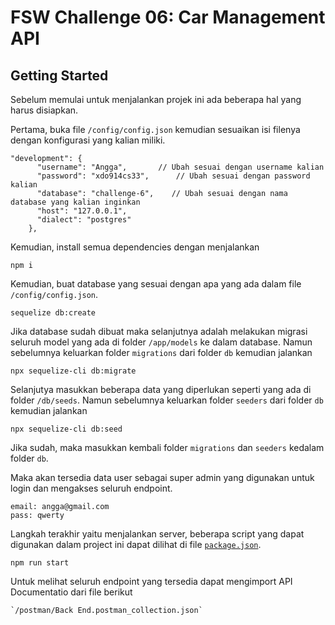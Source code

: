 # FSW Challenge 06: Car Management API

## Getting Started

Sebelum memulai untuk menjalankan projek ini ada  beberapa hal yang harus disiapkan.

Pertama, buka file `/config/config.json` kemudian sesuaikan isi filenya dengan konfigurasi yang kalian miliki.

```
"development": {
      "username": "Angga",       // Ubah sesuai dengan username kalian
      "password": "xdo914cs33",      // Ubah sesuai dengan password kalian
      "database": "challenge-6",    // Ubah sesuai dengan nama database yang kalian inginkan
      "host": "127.0.0.1",
      "dialect": "postgres"
    },
```

Kemudian, install semua dependencies dengan menjalankan
```
npm i
```

Kemudian, buat database yang sesuai dengan apa yang ada dalam file `/config/config.json`.
```
sequelize db:create
```

Jika database sudah dibuat maka selanjutnya adalah melakukan migrasi seluruh model yang ada di folder `/app/models` ke dalam database.
Namun sebelumnya keluarkan folder `migrations` dari folder `db` kemudian jalankan 
```
npx sequelize-cli db:migrate
```

Selanjutya masukkan beberapa data yang diperlukan seperti yang ada di folder `/db/seeds`.
Namun sebelumnya keluarkan folder `seeders` dari folder `db` kemudian jalankan
```
npx sequelize-cli db:seed
```
Jika sudah, maka masukkan kembali folder `migrations` dan `seeders` kedalam folder `db`.

Maka akan tersedia data user sebagai super admin yang digunakan untuk login dan mengakses seluruh endpoint.
```
email: angga@gmail.com
pass: qwerty
```

Langkah terakhir yaitu menjalankan server, beberapa script yang dapat digunakan dalam project ini dapat dilihat di file [`package.json`](./package.json#L6-L14).
```
npm run start
```


Untuk melihat seluruh endpoint yang tersedia dapat mengimport API Documentatio dari file berikut
```
`/postman/Back End.postman_collection.json`

```